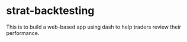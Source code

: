 # strat-backtesting

This is to build a web-based app using dash to help traders review their performance.

